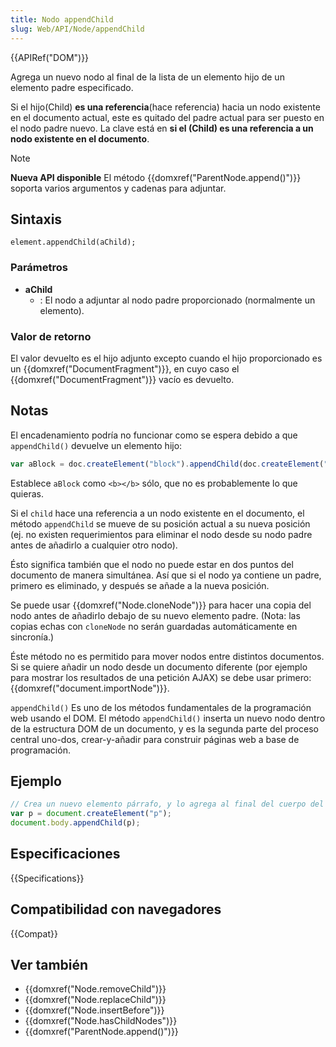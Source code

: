 ```yaml
---
title: Nodo appendChild
slug: Web/API/Node/appendChild
---
```


{{APIRef("DOM")}}

Agrega un nuevo nodo al final de la lista de un elemento hijo de un elemento padre especificado.

Si el hijo(Child) **es una referencia**(hace referencia) hacia un nodo existente en el documento actual, este es quitado del padre actual para ser puesto en el nodo padre nuevo. La clave está en **si el (Child) es una referencia a un nodo existente en el documento**.

> [!NOTE]
> **Nueva API disponible**
> El método {{domxref("ParentNode.append()")}} soporta varios argumentos y cadenas para adjuntar.

## Sintaxis

```
element.appendChild(aChild);
```

### Parámetros

- **aChild**
  - : El nodo a adjuntar al nodo padre proporcionado (normalmente un elemento).

### Valor de retorno

El valor devuelto es el hijo adjunto excepto cuando el hijo proporcionado es un {{domxref("DocumentFragment")}}, en cuyo caso el {{domxref("DocumentFragment")}} vacío es devuelto.

## Notas

El encadenamiento podría no funcionar como se espera debido a que `appendChild()` devuelve un elemento hijo:

```js
var aBlock = doc.createElement("block").appendChild(doc.createElement("b"));
```

Establece `aBlock` como `<b></b>` sólo, que no es probablemente lo que quieras.

Si el `child` hace una referencia a un nodo existente en el documento, el método `appendChild` se mueve de su posición actual a su nueva posición (ej. no existen requerimientos para eliminar el nodo desde su nodo padre antes de añadirlo a cualquier otro nodo).

Ésto significa también que el nodo no puede estar en dos puntos del documento de manera simultánea. Así que si el nodo ya contiene un padre, primero es eliminado, y después se añade a la nueva posición.

Se puede usar {{domxref("Node.cloneNode")}} para hacer una copia del nodo antes de añadirlo debajo de su nuevo elemento padre. (Nota: las copias echas con `cloneNode` no serán guardadas automáticamente en sincronía.)

Éste método no es permitido para mover nodos entre distintos documentos. Si se quiere añadir un nodo desde un documento diferente (por ejemplo para mostrar los resultados de una petición AJAX) se debe usar primero:
{{domxref("document.importNode")}}.

`appendChild()` Es uno de los métodos fundamentales de la programación web usando el DOM. El método `appendChild()` inserta un nuevo nodo dentro de la estructura DOM de un documento, y es la segunda parte del proceso central uno-dos, crear-y-añadir para construir páginas web a base de programación.

## Ejemplo

```js
// Crea un nuevo elemento párrafo, y lo agrega al final del cuerpo del documento
var p = document.createElement("p");
document.body.appendChild(p);
```

## Especificaciones

{{Specifications}}

## Compatibilidad con navegadores

{{Compat}}

## Ver también

- {{domxref("Node.removeChild")}}
- {{domxref("Node.replaceChild")}}
- {{domxref("Node.insertBefore")}}
- {{domxref("Node.hasChildNodes")}}
- {{domxref("ParentNode.append()")}}
